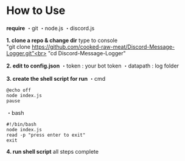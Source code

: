 # How to Use

**require**
・git
・node.js
・discord.js

**1. clone a repo & change dir**
type to console<br>
"git clone https://github.com/cooked-raw-meat/Discord-Message-Logger.git"<br>
"cd Discord-Message-Logger"

**2. edit to config.json**
・token    : your bot token
・datapath : log folder

**3. create the shell script for run**
・cmd
```
@echo off
node index.js
pause
```
・bash
```
#!/bin/bash
node index.js
read -p "press enter to exit"
exit
```

**4. run shell script**
all steps complete
